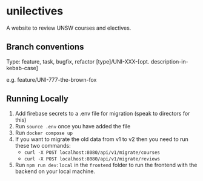 # unilectives

A website to review UNSW courses and electives.

## Branch conventions

Type: feature, task, bugfix, refactor
[type]/UNI-XXX-[opt. description-in-kebab-case]

e.g. feature/UNI-777-the-brown-fox

## Running Locally

1. Add firebase secrets to a .env file for migration (speak to directors for this)
2. Run `source .env` once you have added the file
3. Run `docker compose up`
4. If you want to migrate the old data from v1 to v2 then you need to run these two commands:
   - `curl -X POST localhost:8080/api/v1/migrate/courses`
   - `curl -X POST localhost:8080/api/v1/migrate/reviews`
5. Run `npm run dev:local` in the `frontend` folder to run the frontend with the backend on your local machine.

